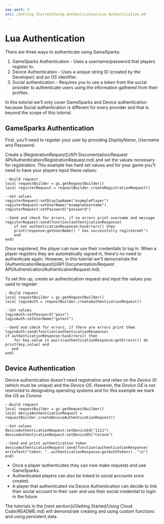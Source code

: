 ```yaml
---
nav_sort: 5
src: /Getting Started/Using Authentication/Lua Authentication.md
---
```


# Lua Authentication

There are three ways to authenticate using GameSparks:

1. GameSparks Authentication - Uses a username/password that players register to.
2. Device Authentication - Uses a unique string ID (created by the Developer) and an OS identifier.
3. Social authentication - Requires you to use a token from the social provider to authenticate users using the information gathered from their profiles.

In this tutorial we'll only cover GameSparks and Device authentication because Social authentication is different for every provider and that is beyond the scope of this tutorial.

## GameSparks Authentication

First, you'll need to register your user by providing *DisplayName*, *Username* and *Password*.

Create a [RegistrationRequest](/API Documentation/Request API/Authentication/RegistrationRequest.md) and set the values necessary for registration. This example has hard set values and for your game you'll need to have your players input these values:

```
--Build request
local requestBuilder = gs.getRequestBuilder()
local registerRequest = requestBuilder.createRegistrationRequest()

--Set values
registerRequest:setDisplayName("examplePlayer")
registerRequest:setUserName("exampleUsername")
registerRequest:setPassword("password")

--Send and check for errors, if no errors print username and message
registerRequest:send(function(authenticationResponse)
    if not authenticationResponse:hasErrors() then
    print(response:getUserName() " has successfully registered!")
    end
end)

```

Once registered, the player can now use their credentials to log in. When a player registers they are automatically signed in, there's no need to authenticate again. However, in this tutorial we'll demonstrate the [AuthenticationRequest](/API Documentation/Request API/Authentication/AuthenticationRequest.md).

To set this up, create an authentication request and input the values you used to register:

```
--Build request
local requestBuilder = gs.getRequestBuilder()
local loginAuth = requestBuilder.createAuthenticationRequest()

--Set values    
loginAuth:setPassword("pass")
loginAuth:setUserName("gstest")

--Send and check for errors, if there are errors print them
loginAuth:send(function(authenticationResponse)
if authenticationResponse:hasErrors() then
   	for key,value in pairs(authenticationResponse:getErrors()) do print(key,value) end
   end
end)

```

## Device Authentication

Device authentication doesn't need registration and relies on the *Device ID* (which must be unique) and the *Device OS*. However, the *Device OS* is not restricted to designating operating systems and for this example we mark the OS as *Corona*:


```
--Build request
local requestBuilder = gs.getRequestBuilder()
local deviceAuthenticationRequest = requestBuilder.createDeviceAuthenticationRequest()

--Set values
deviceAuthenticationRequest:setDeviceId("1111")
deviceAuthenticationRequest:setDeviceOS("Corona")

--Send and print authentication token
deviceAuthenticationRequest:send(function(authenticationResponse)
writeText("token: "..authenticationResponse:getAuthToken().."\n")
end)
```

* Once a player authenticates they can now make requests and use GameSparks.
* Authenticated players can also be linked to social accounts once created.
* A player that authenticated via Device Authentication can decide to link their social account to their user and use their social credential to login in the future.

The tutorials in the [next section](/Getting Started/Using Cloud Code/README.md) will demonstrate creating and using custom functions and using persistent data.
